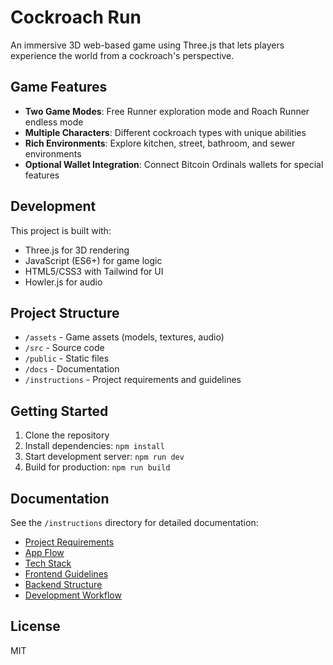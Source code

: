 # Cockroach Run

An immersive 3D web-based game using Three.js that lets players experience the world from a cockroach's perspective.

## Game Features

- **Two Game Modes**: Free Runner exploration mode and Roach Runner endless mode
- **Multiple Characters**: Different cockroach types with unique abilities
- **Rich Environments**: Explore kitchen, street, bathroom, and sewer environments
- **Optional Wallet Integration**: Connect Bitcoin Ordinals wallets for special features

## Development

This project is built with:
- Three.js for 3D rendering
- JavaScript (ES6+) for game logic
- HTML5/CSS3 with Tailwind for UI
- Howler.js for audio

## Project Structure

- `/assets` - Game assets (models, textures, audio)
- `/src` - Source code
- `/public` - Static files
- `/docs` - Documentation
- `/instructions` - Project requirements and guidelines

## Getting Started

1. Clone the repository
2. Install dependencies: `npm install`
3. Start development server: `npm run dev`
4. Build for production: `npm run build`

## Documentation

See the `/instructions` directory for detailed documentation:
- [Project Requirements](instructions/1-project-requirements.md)
- [App Flow](instructions/2-app-flow.md)
- [Tech Stack](instructions/3-tech-stack.md)
- [Frontend Guidelines](instructions/4-frontend-guidelines.md)
- [Backend Structure](instructions/5-backend-structure.md)
- [Development Workflow](instructions/development-workflow.md)

## License

MIT 